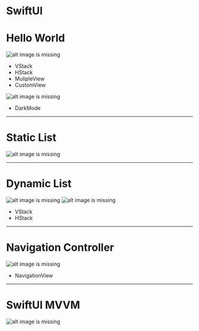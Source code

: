 # SwiftUI

# Hello World
![alt image is missing](https://res.cloudinary.com/atifcloud/image/upload/c_scale,h_700/v1566209529/4_suurdn.png)
- VStack
- HStack
- MulipleView
- CustomView

![alt image is missing](https://res.cloudinary.com/atifcloud/image/upload/c_scale,h_700/v1566211750/5_xxelkm.png)
- DarkMode

------------------------------------------------------------------------------------
# Static List
![alt image is missing](https://res.cloudinary.com/atifcloud/image/upload/c_scale,h_700/v1566388868/2_kmz14m.png)

------------------------------------------------------------------------------------
# Dynamic List
![alt image is missing](https://res.cloudinary.com/atifcloud/image/upload/c_scale,h_700/v1566388869/3_syvkbd.png)
![alt image is missing](https://res.cloudinary.com/atifcloud/image/upload/c_scale,h_700/v1566388868/4_ixx1jw.png)

- VStack
- HStack

------------------------------------------------------------------------------------
# Navigation Controller
![alt image is missing](https://res.cloudinary.com/atifcloud/image/upload/c_scale,h_700/v1566388867/1_yizfuq.png)
- NavigationView


------------------------------------------------------------------------------------
# SwiftUI MVVM
![alt image is missing](https://res.cloudinary.com/atifcloud/image/upload/c_scale,h_700/v1566809316/5_y8kybd.png)
